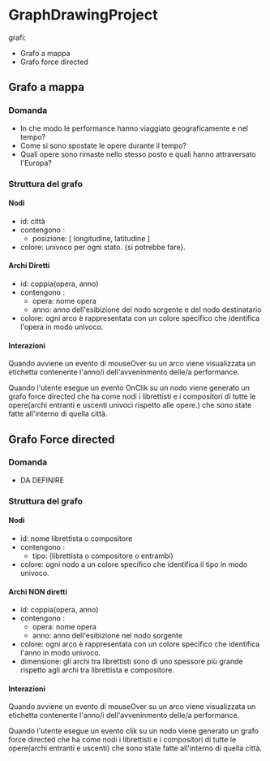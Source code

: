 # GraphDrawingProject
grafi:
* Grafo a mappa
* Grafo force directed

## Grafo a mappa

### Domanda
* In che modo le performance hanno viaggiato geograficamente e nel tempo?
* Come si sono spostate le opere durante il tempo?
* Quali opere sono rimaste nello stesso posto e quali hanno attraversato l'Europa?

### Struttura del grafo

#### Nodi
* id: città
* contengono :
  * posizione: [ longitudine, latitudine ] 
* colore: univoco per ogni stato. {si potrebbe fare}.
#### Archi Diretti
* id: coppia(opera, anno)
* contengono :
  * opera: nome opera
  * anno: anno dell'esibizione del nodo sorgente e del nodo destinatario
* colore: ogni arco è rappresentata con un colore specifico che identifica l'opera in modo univoco.
#### Interazioni
Quando avviene un evento di mouseOver su un arco viene visualizzata un etichetta contenente l'anno/i dell'avveninmento delle/a performance.  

Quando l'utente esegue un evento OnClik su un nodo viene generato un grafo force directed che ha come nodi i librettisti e i compositori di tutte le opere(archi entranti e uscenti univoci rispetto alle opere.) che sono state fatte all'interno di quella città.

## Grafo Force directed

### Domanda
* DA DEFINIRE

### Struttura del grafo

#### Nodi
* id: nome librettista o compositore
* contengono :
  * tipo: (librettista o compositore o entrambi)
* colore: ogni nodo a un colore specifico che identifica il tipo in modo univoco.
#### Archi NON diretti
* id: coppia(opera, anno)
* contengono :
  * opera: nome opera
  * anno: anno dell'esibizione nel nodo sorgente
* colore: ogni arco è rappresentata con un colore specifico che identifica l'anno in modo univoco.
* dimensione: gli archi tra librettisti sono di uno spessore più grande rispetto agli archi tra librettista e compositore.
#### Interazioni
Quando avviene un evento di mouseOver su un arco viene visualizzata un etichetta contenente l'anno/i dell'avveninmento delle/a performance.  

Quando l'utente esegue un evento clik su un nodo viene generato un grafo force directed che ha come nodi i librettisti e i compositori di tutte le opere(archi entranti e uscenti) che sono state fatte all'interno di quella città.
